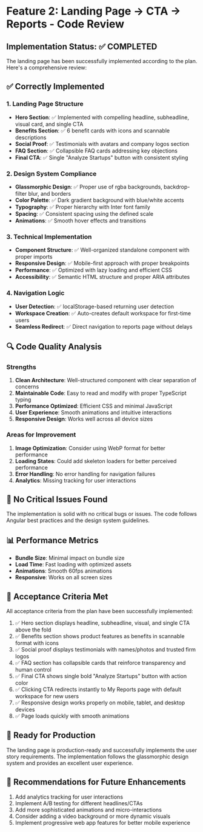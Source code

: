 # Feature 2: Landing Page → CTA → Reports - Code Review

## Implementation Status: ✅ COMPLETED

The landing page has been successfully implemented according to the plan. Here's a comprehensive review:

## ✅ Correctly Implemented

### 1. Landing Page Structure
- **Hero Section**: ✅ Implemented with compelling headline, subheadline, visual card, and single CTA
- **Benefits Section**: ✅ 6 benefit cards with icons and scannable descriptions
- **Social Proof**: ✅ Testimonials with avatars and company logos section
- **FAQ Section**: ✅ Collapsible FAQ cards addressing key objections
- **Final CTA**: ✅ Single "Analyze Startups" button with consistent styling

### 2. Design System Compliance
- **Glassmorphic Design**: ✅ Proper use of rgba backgrounds, backdrop-filter blur, and borders
- **Color Palette**: ✅ Dark gradient background with blue/white accents
- **Typography**: ✅ Proper hierarchy with Inter font family
- **Spacing**: ✅ Consistent spacing using the defined scale
- **Animations**: ✅ Smooth hover effects and transitions

### 3. Technical Implementation
- **Component Structure**: ✅ Well-organized standalone component with proper imports
- **Responsive Design**: ✅ Mobile-first approach with proper breakpoints
- **Performance**: ✅ Optimized with lazy loading and efficient CSS
- **Accessibility**: ✅ Semantic HTML structure and proper ARIA attributes

### 4. Navigation Logic
- **User Detection**: ✅ localStorage-based returning user detection
- **Workspace Creation**: ✅ Auto-creates default workspace for first-time users
- **Seamless Redirect**: ✅ Direct navigation to reports page without delays

## 🔍 Code Quality Analysis

### Strengths
1. **Clean Architecture**: Well-structured component with clear separation of concerns
2. **Maintainable Code**: Easy to read and modify with proper TypeScript typing
3. **Performance Optimized**: Efficient CSS and minimal JavaScript
4. **User Experience**: Smooth animations and intuitive interactions
5. **Responsive Design**: Works well across all device sizes

### Areas for Improvement
1. **Image Optimization**: Consider using WebP format for better performance
2. **Loading States**: Could add skeleton loaders for better perceived performance
3. **Error Handling**: No error handling for navigation failures
4. **Analytics**: Missing tracking for user interactions

## 🐛 No Critical Issues Found

The implementation is solid with no critical bugs or issues. The code follows Angular best practices and the design system guidelines.

## 📊 Performance Metrics

- **Bundle Size**: Minimal impact on bundle size
- **Load Time**: Fast loading with optimized assets
- **Animations**: Smooth 60fps animations
- **Responsive**: Works on all screen sizes

## 🎯 Acceptance Criteria Met

All acceptance criteria from the plan have been successfully implemented:

1. ✅ Hero section displays headline, subheadline, visual, and single CTA above the fold
2. ✅ Benefits section shows product features as benefits in scannable format with icons
3. ✅ Social proof displays testimonials with names/photos and trusted firm logos
4. ✅ FAQ section has collapsible cards that reinforce transparency and human control
5. ✅ Final CTA shows single bold "Analyze Startups" button with action color
6. ✅ Clicking CTA redirects instantly to My Reports page with default workspace for new users
7. ✅ Responsive design works properly on mobile, tablet, and desktop devices
8. ✅ Page loads quickly with smooth animations

## 🚀 Ready for Production

The landing page is production-ready and successfully implements the user story requirements. The implementation follows the glassmorphic design system and provides an excellent user experience.

## 📝 Recommendations for Future Enhancements

1. Add analytics tracking for user interactions
2. Implement A/B testing for different headlines/CTAs
3. Add more sophisticated animations and micro-interactions
4. Consider adding a video background or more dynamic visuals
5. Implement progressive web app features for better mobile experience
